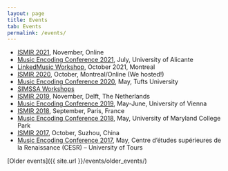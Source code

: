```yaml
---
layout: page
title: Events
tab: Events
permalink: /events/
---
```


* [ISMIR 2021](https://ismir2021.ismir.net/), November, Online
* [Music Encoding Conference 2021](https://music-encoding.org/conference/2021/), July, University of Alicante
* [LinkedMusic Workshop](https://linkedmusic.ca), October 2021, Montreal
* [ISMIR 2020](https://ismir2020.ismir.net/), October, Montreal/Online (We hosted!)
* [Music Encoding Conference 2020](https://music-encoding.org/conference/2020/), May, Tufts University
* [SIMSSA Workshops](https://simssa.ca/activities/workshops/)
* [ISMIR 2019](https://ismir2019.ewi.tudelft.nl/), November, Delft, The Netherlands
* [Music Encoding Conference 2019](https://music-encoding.org/conference/2019/), May-June, University of Vienna
* [ISMIR 2018](https://ismir2018.ismir.net/), September, Paris, France
* [Music Encoding Conference 2018](https://music-encoding.org/conference/2018/), May, University of Maryland College Park
* [ISMIR 2017](https://ismir2017.smcnus.org/), October, Suzhou, China
* [Music Encoding Conference 2017](https://music-encoding.org/conference/2017/), May, Centre d’études supérieures de la Renaissance (CESR) – University of Tours

[Older events]({{ site.url }}/events/older_events/)
